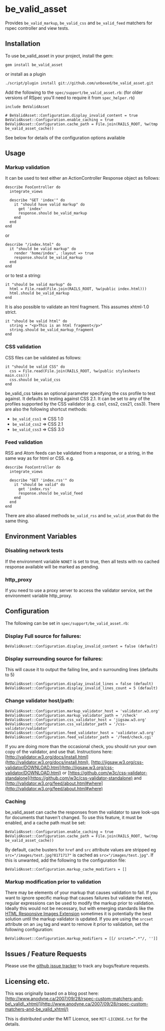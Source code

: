 be\_valid\_asset
==============

Provides `be_valid_markup`, `be_valid_css` and `be_valid_feed` matchers for rspec controller and view tests.

Installation
------------

To use be\_valid\_asset in your project, install the gem:

    gem install be_valid_asset

or install as a plugin

    ./script/plugin install git://github.com/unboxed/be_valid_asset.git

Add the following to the `spec/support/be_valid_asset.rb`:
(for older versions of RSpec you'll need to require it from `spec_helper.rb`)

    include BeValidAsset
    
    # BeValidAsset::Configuration.display_invalid_content = true
    BeValidAsset::Configuration.enable_caching = true
    BeValidAsset::Configuration.cache_path = File.join(RAILS_ROOT, %w(tmp be_valid_asset_cache))

See below for details of the configuration options available

Usage
-----

### Markup validation

It can be used to test either an ActionController Response object as follows:

    describe FooController do
      integrate_views

      describe "GET 'index'" do
        it "should have valid markup" do
          get 'index'
          response.should be_valid_markup
        end
      end
    end

or

    describe "/index.html" do
      it "should be valid markup" do
        render 'home/index', :layout => true
        response.should be_valid_markup
      end
    end

or to test a string:

    it "should be valid markup" do
      html = File.read(File.join(RAILS_ROOT, %w(public index.html)))
      html.should be_valid_markup
    end

It is also possible to validate an html fragment.  This assumes xhtml-1.0 strict.

    it "should be valid html" do
      string = "<p>This is an html fragment</p>"
      string.should be_valid_markup_fragment
    end

### CSS validation

CSS files can be validated as follows:

    it "should be valid CSS" do
      css = File.read(File.join(RAILS_ROOT, %w(public stylesheets main.css)))
      css.should be_valid_css
    end

be\_valid\_css takes an optional parameter specifying the css profile to test against. It defaults to testing against CSS 2.1. It can be set to any of the profiles supported by the CSS validator (e.g. css1, css2, css21, css3). There are also the following shortcut methods:

 * `be_valid_css1` => CSS 1.0
 * `be_valid_css2` => CSS 2.1
 * `be_valid_css3` => CSS 3.0

### Feed validation

RSS and Atom feeds can be validated from a response, or a string, in the same way as for html or CSS.  e.g.

    describe FooController do
      integrate_views

      describe "GET 'index.rss'" do
        it "should be valid" do
          get 'index.rss'
          response.should be_valid_feed
        end
      end
    end

There are also aliased methods `be_valid_rss` and `be_valid_atom` that do the same thing.

Environment Variables
---------------------

### Disabling network tests

If the environment variable `NONET` is set to true, then all tests with no cached response available will be marked as pending.

### http_proxy

If you need to use a proxy server to access the validator service, set the environment variable http_proxy.

Configuration
-------------

The following can be set in `spec/support/be_valid_asset.rb`:

### Display Full source for failures:

    BeValidAsset::Configuration.display_invalid_content = false (default)

### Display surrounding source for failures:

This will cause it to output the failing line, and n surrounding lines (defaults to 5)

    BeValidAsset::Configuration.display_invalid_lines = false (default)
    BeValidAsset::Configuration.display_invalid_lines_count = 5 (default)

### Change validator host/path:

    BeValidAsset::Configuration.markup_validator_host = 'validator.w3.org'
    BeValidAsset::Configuration.markup_validator_path = '/check'
    BeValidAsset::Configuration.css_validator_host = 'jigsaw.w3.org'
    BeValidAsset::Configuration.css_validator_path = '/css-validator/validator'
    BeValidAsset::Configuration.feed_validator_host = 'validator.w3.org'
    BeValidAsset::Configuration.feed_validator_path = '/feed/check.cgi'

If you are doing more than the occasional check, you should run your own copy of the validator, and use that.
Instructions here: [http://validator.w3.org/docs/install.html](http://validator.w3.org/docs/install.html),  [http://jigsaw.w3.org/css-validator/DOWNLOAD.html](http://jigsaw.w3.org/css-validator/DOWNLOAD.html) or [https://github.com/w3c/css-validator-standalone](https://github.com/w3c/css-validator-standalone) and [http://validator.w3.org/feed/about.html#where](http://validator.w3.org/feed/about.html#where)

### Caching

be\_valid\_asset can cache the responses from the validator to save look-ups for documents that haven't changed.
To use this feature, it must be enabled, and a cache path must be set:

    BeValidAsset::Configuration.enable_caching = true
    BeValidAsset::Configuration.cache_path = File.join(RAILS_ROOT, %w(tmp be_valid_asset_cache))

By default, cache busters for `href` and `src` attribute values are stripped eg `src="/images/test.jpg?8171717"` is cached as `src="/images/test.jpg"`. If this is unwanted, add the following to the configuration file:

    BeValidAsset::Configuration.markup_cache_modifiers = []

### Markup modification prior to validation

There may be elements of your markup that causes validation to fail. If you want to ignore specific markup that causes failures but validate the rest, regular expressions can be used to modify the markup prior to validation. Ideally this would not be necessary, but with emerging standards like the [HTML Responsive Images Extension](http://dvcs.w3.org/hg/html-proposals/raw-file/tip/responsive-images/responsive-images.html) sometimes it is potentially the best solution until the markup validator is updated. If you are using the `srcset` attribute on an `img` tag and want to remove it prior to validation, set the following configuration:

    BeValidAsset::Configuration.markup_modifiers = [[/ srcset=".*"/, '']]

Issues / Feature Requests
-------------------------

Please use the [github issue tracker](http://github.com/unboxed/be_valid_asset/issues) to track any bugs/feature requests.

Licensing etc.
--------------

This was originally based on a blog post here: [http://www.anodyne.ca/2007/09/28/rspec-custom-matchers-and-be\_valid\_xhtml/](http://www.anodyne.ca/2007/09/28/rspec-custom-matchers-and-be_valid_xhtml/)

This is distributed under the MIT Licence, see `MIT-LICENSE.txt` for the details.
